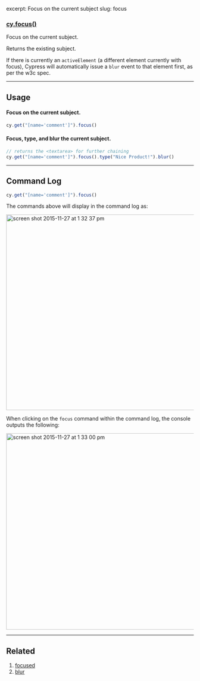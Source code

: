 excerpt: Focus on the current subject
slug: focus

### [cy.focus()](#usage)

Focus on the current subject.

Returns the existing subject.

If there is currently an `activeElement` (a different element currently with focus), Cypress will automatically issue a `blur` event to that element first, as per the w3c spec.

***

## Usage

#### Focus on the current subject.

```javascript
cy.get("[name='comment']").focus()
```

#### Focus, type, and blur the current subject.

```javascript
// returns the <textarea> for further chaining
cy.get("[name='comment']").focus().type("Nice Product!").blur()
```

***

## Command Log

```javascript
cy.get("[name='comment']").focus()
```

The commands above will display in the command log as:

<img width="524" alt="screen shot 2015-11-27 at 1 32 37 pm" src="https://cloud.githubusercontent.com/assets/1271364/11446856/6c2c36f4-950b-11e5-89c6-9bf14a448b23.png">

When clicking on the `focus` command within the command log, the console outputs the following:

<img width="526" alt="screen shot 2015-11-27 at 1 33 00 pm" src="https://cloud.githubusercontent.com/assets/1271364/11446857/703fa6c2-950b-11e5-9686-ce6b558cfd92.png">

***

## Related
1. [focused](http://on.cypress.io/api/focused)
2. [blur](http://on.cypress.io/api/blur)